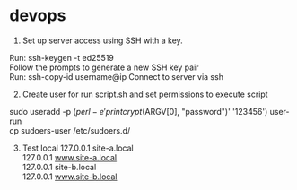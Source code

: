 # devops
1. Set up server access using SSH with a key. <br>

Run: ssh-keygen -t ed25519 <br>
Follow the prompts to generate a new SSH key pair <br>
Run: ssh-copy-id username@ip
Connect to server via ssh <br>

2. Create user for run script.sh and set permissions to execute script<br>

sudo useradd -p $(perl -e 'print crypt($ARGV[0], "password")' '123456') user-run <br>
cp sudoers-user /etc/sudoers.d/

3. Test local
127.0.0.1   site-a.local <br>
127.0.0.1   www.site-a.local <br>
127.0.0.1   site-b.local <br>
127.0.0.1   www.site-b.local <br>